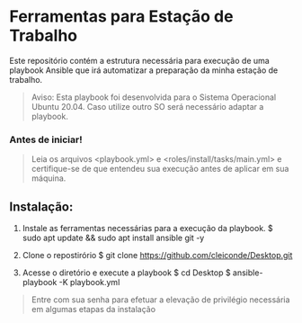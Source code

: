 # Ferramentas para Estação de Trabalho

Este repositório contém a estrutura necessária para execução de uma playbook Ansible que irá automatizar a preparação da minha estação de trabalho.

> Aviso:
> Esta playbook foi desenvolvida para o Sistema Operacional Ubuntu 20.04. Caso utilize outro SO será necessário adaptar a playbook.

### Antes de iniciar! 
> Leia os arquivos <playbook.yml> e <roles/install/tasks/main.yml> e certifique-se de que entendeu sua execução antes de aplicar em sua máquina.

## Instalação:

1. Instale as ferramentas necessárias para a execução da playbook.
$ sudo apt update && sudo apt install ansible git -y

2. Clone o repostirório
$ git clone https://github.com/cleiconde/Desktop.git

3. Acesse o diretório <Desktop> e execute a playbook
$ cd Desktop
$ ansible-playbook -K playbook.yml
> Entre com sua senha para efetuar a elevação de privilégio necessária em algumas etapas da instalação





